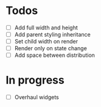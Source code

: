 # Todos

- [ ] Add full width and height
- [ ] Add parent styling inheritance
- [ ] Set child width on render
- [ ] Render only on state change
- [ ] Add space between distribution

# In progress

- [ ] Overhaul widgets
